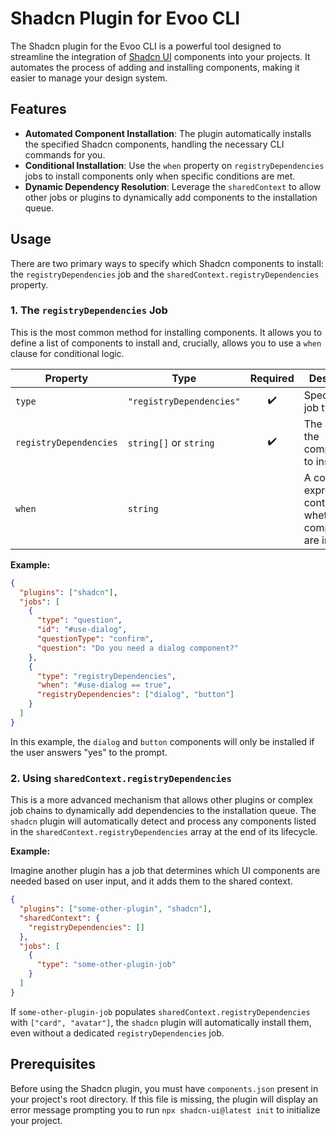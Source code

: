# Shadcn Plugin for Evoo CLI

The Shadcn plugin for the Evoo CLI is a powerful tool designed to streamline the integration of [Shadcn UI](https://ui.shadcn.com/) components into your projects. It automates the process of adding and installing components, making it easier to manage your design system.

## Features

-   **Automated Component Installation**: The plugin automatically installs the specified Shadcn components, handling the necessary CLI commands for you.
-   **Conditional Installation**: Use the `when` property on `registryDependencies` jobs to install components only when specific conditions are met.
-   **Dynamic Dependency Resolution**: Leverage the `sharedContext` to allow other jobs or plugins to dynamically add components to the installation queue.

## Usage

There are two primary ways to specify which Shadcn components to install: the `registryDependencies` job and the `sharedContext.registryDependencies` property.

### 1. The `registryDependencies` Job

This is the most common method for installing components. It allows you to define a list of components to install and, crucially, allows you to use a `when` clause for conditional logic.

| Property | Type | Required | Description |
| --- | --- | :---: | --- |
| `type` | `"registryDependencies"` | ✔️ | Specifies the job type. |
| `registryDependencies` | `string[]` or `string`| ✔️ | The name of the component(s) to install. |
| `when` | `string` | | A conditional expression to control whether the components are installed. |

**Example:**

```json
{
  "plugins": ["shadcn"],
  "jobs": [
    {
      "type": "question",
      "id": "#use-dialog",
      "questionType": "confirm",
      "question": "Do you need a dialog component?"
    },
    {
      "type": "registryDependencies",
      "when": "#use-dialog == true",
      "registryDependencies": ["dialog", "button"]
    }
  ]
}
```

In this example, the `dialog` and `button` components will only be installed if the user answers "yes" to the prompt.

### 2. Using `sharedContext.registryDependencies`

This is a more advanced mechanism that allows other plugins or complex job chains to dynamically add dependencies to the installation queue. The `shadcn` plugin will automatically detect and process any components listed in the `sharedContext.registryDependencies` array at the end of its lifecycle.

**Example:**

Imagine another plugin has a job that determines which UI components are needed based on user input, and it adds them to the shared context.

```json
{
  "plugins": ["some-other-plugin", "shadcn"],
  "sharedContext": {
    "registryDependencies": []
  },
  "jobs": [
    {
      "type": "some-other-plugin-job"
    }
  ]
}
```

If `some-other-plugin-job` populates `sharedContext.registryDependencies` with `["card", "avatar"]`, the `shadcn` plugin will automatically install them, even without a dedicated `registryDependencies` job.

## Prerequisites

Before using the Shadcn plugin, you must have `components.json` present in your project's root directory. If this file is missing, the plugin will display an error message prompting you to run `npx shadcn-ui@latest init` to initialize your project.
